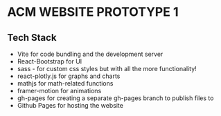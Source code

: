 # ACM WEBSITE PROTOTYPE 1

## Tech Stack
* Vite for code bundling and the development server  
* React-Bootstrap for UI
* sass - for custom css styles but with all the more functionality! 
* react-plotly.js for graphs and charts
* mathjs for math-related functions
* framer-motion for animations
* gh-pages for creating a separate gh-pages branch to publish files to 
* Github Pages for hosting the website